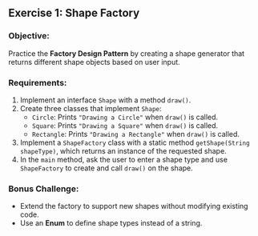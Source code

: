 ## **Exercise 1: Shape Factory**

### **Objective:**
Practice the **Factory Design Pattern** by creating a shape generator that returns different shape objects based on user input.

### **Requirements:**
1. Implement an interface `Shape` with a method `draw()`.
2. Create three classes that implement `Shape`:
    - `Circle`: Prints `"Drawing a Circle"` when `draw()` is called.
    - `Square`: Prints `"Drawing a Square"` when `draw()` is called.
    - `Rectangle`: Prints `"Drawing a Rectangle"` when `draw()` is called.
3. Implement a `ShapeFactory` class with a static method `getShape(String shapeType)`, which returns an instance of the requested shape.
4. In the `main` method, ask the user to enter a shape type and use `ShapeFactory` to create and call `draw()` on the shape.

### **Bonus Challenge:**
- Extend the factory to support new shapes without modifying existing code.
- Use an **Enum** to define shape types instead of a string.
